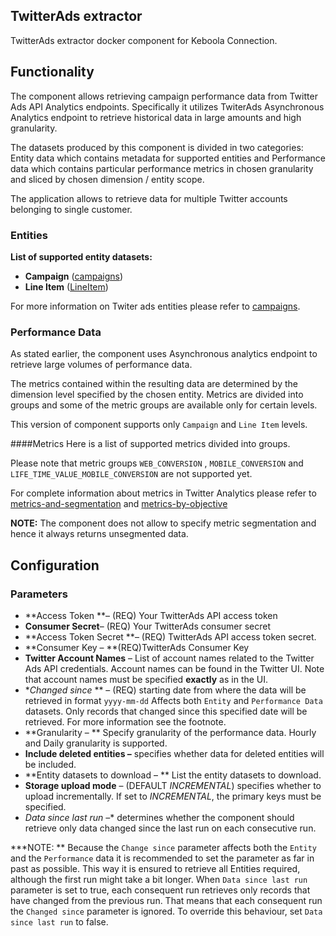 ## TwitterAds extractor
TwitterAds extractor docker component for Keboola Connection.

## Functionality
The component allows retrieving campaign performance data from Twitter Ads API Analytics endpoints. Specifically it utilizes TwiterAds Asynchronous Analytics endpoint to retrieve historical data in large amounts and high granularity.

The datasets produced by this component is divided in two categories: Entity data which contains metadata for supported entities and Performance data which contains particular performance metrics in chosen granularity and sliced by chosen dimension / entity scope.

The application allows to retrieve data for multiple Twitter accounts belonging to single customer.

### Entities
**List of supported entity datasets:**

- **Campaign** ([campaigns](https://dev.twitter.com/ads/reference/post/accounts/%3Aaccount_id/campaigns))
- **Line Item** ([LineItem](https://dev.twitter.com/ads/reference/post/accounts/:account_id/line_items))

For more information on Twiter ads entities please refer to [campaigns](https://dev.twitter.com/ads/campaigns).

### Performance Data

As stated earlier, the component uses Asynchronous analytics endpoint to retrieve large volumes of performance data.

The metrics contained within the resulting data are determined by the dimension level specified by the chosen entity. Metrics are divided into groups and some of the metric groups are available only for certain levels.

This version of component supports only `Campaign` and `Line Item` levels. 

####Metrics
Here is a list of supported metrics divided into groups.

Please note that metric groups
`WEB_CONVERSION` , `MOBILE_CONVERSION` and `LIFE_TIME_VALUE_MOBILE_CONVERSION` are not supported yet.

For complete information about metrics in Twitter Analytics please refer to [metrics-and-segmentation](https://dev.twitter.com/ads/analytics/metrics-and-segmentation)
and [metrics-by-objective](https://dev.twitter.com/ads/analytics/metrics-by-objective)

**NOTE:** The component does not allow to specify metric segmentation and hence it always returns unsegmented data.

## Configuration

### Parameters

- **Access Token **– (REQ) Your TwitterAds API access token 
- **Consumer Secret**– (REQ) Your TwitterAds consumer secret 
- **Access Token Secret **–	(REQ)  TwitterAds API access token secret. 
- **Consumer Key – **(REQ)TwitterAds Consumer Key 
- **Twitter Account Names** – List of account names related to the Twitter Ads API credentials. Account names can be found in the Twitter UI. Note that account names must be specified **exactly** as in the UI.  
- **Changed since* ** – (REQ) starting date from where the data will be retrieved in format `yyyy-mm-dd` Affects both `Entity` and `Performance Data` datasets. Only records that changed since this	specified date will be retrieved. For more information see the	footnote. 
- **Granularity – ** Specify	granularity of the performance data. Hourly and Daily granularity is supported. 
- **Include deleted entities –** specifies whether data for deleted entities will be included. 
- **Entity datasets to download – ** List the entity datasets to	download. 
- **Storage upload mode** – (DEFAULT _INCREMENTAL_) specifies whether to upload incrementally. If set to _INCREMENTAL_,	the primary keys must be specified. 
- **Data since last run* –** determines whether the component should retrieve only data changed since the last run on	each consecutive run. 

***NOTE: ** Because the `Change since` parameter affects both the `Entity` and the `Performance` data it is recommended to set the parameter as far in past as possible. This way it is ensured to retrieve all Entities required, although the first run might take a bit longer. When `Data since last run` parameter is set to true, each
consequent run retrieves only records that have changed from the previous run. That means that each consequent run the `Changed since` parameter is ignored. To override this behaviour, set `Data since last run` to false.
